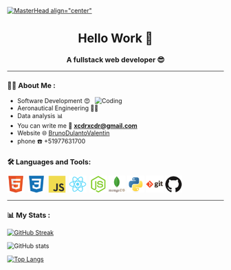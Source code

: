 
[![MasterHead align="center"](https://media.giphy.com/media/NLHq5dOtUtOUEjOr7W/giphy.gif)](https://brunodv.github.io/BrunoDulantoValentin/)

<h1 align="center">Hello Work 👋</h1>
<h3 align="center">A fullstack web developer 😎</h3>

---

### 👨‍💻 About Me :
<img align="right" alt="Coding" src="https://cdn.dribbble.com/users/878726/screenshots/4933914/media/e692e37abd1aa1ebf725720b6d1bcb97.gif" width="300" />



- Software Development 😍
- Aeronautical Engineering 👨‍🎓
- Data analysis 📊
- You can write me 📧 **xcdrxcdr@gmail.com**
- Website 🌐 [BrunoDulantoValentin](https://brunodv.github.io/BrunoDulantoValentin/)
- phone ☎️ +51977631700


<div align="left">
    <h3>🛠️ Languages and Tools:</h3>
    <div>
        <img src="https://github.com/devicons/devicon/blob/master/icons/html5/html5-original.svg" title="HTML5" alt="HTML" width="40" height="40"/>&nbsp;
        <img src="https://github.com/devicons/devicon/blob/master/icons/css3/css3-plain.svg" title="CSS3" alt="CSS" width="40" height="40"/>&nbsp;
        <img src="https://github.com/devicons/devicon/blob/master/icons/javascript/javascript-original.svg" title="JavaScript" alt="JavaScript" width="40" height="40"/>&nbsp;
        <img src="https://github.com/devicons/devicon/blob/master/icons/react/react-original.svg" title="React" alt="React" width="40" height="40"/>&nbsp;
         <img src="https://github.com/devicons/devicon/blob/master/icons/nodejs/nodejs-plain.svg" title="Node.js" **alt="Node" width="40" height="40"/>
          <img src="https://github.com/devicons/devicon/blob/master/icons/mongodb/mongodb-original-wordmark.svg" title="MongoDB" **alt="Mongo" width="40" height="40"/>
          <img src="https://github.com/devicons/devicon/blob/master/icons/python/python-original.svg" title="Python" **alt="Python" width="40" height="40"/>
        <img src="https://github.com/devicons/devicon/blob/master/icons/git/git-original-wordmark.svg" title="Git" **alt="Git" width="40" height="40"/>
      <img src="https://github.com/devicons/devicon/blob/master/icons/github/github-original.svg" title="GitHub" **alt="GitHub" width="40" height="40"/>
      </div>
</div>

---

### 📊 My Stats :

[![GitHub Streak](http://github-readme-streak-stats.herokuapp.com?user=Brunodv&theme=tokyonight&hide_border=true)](https://git.io/streak-stats)

![GitHub stats](https://github-readme-stats.vercel.app/api?username=Brunodv&show_icons=true&theme=tokyonight)

[![Top Langs](https://github-readme-stats.vercel.app/api/top-langs/?username=Brunodv&layout=pie&theme=tokyonight)](https://github.com/anuraghazra/github-readme-stats)



<!--
**Brunodv/Brunodv** is a ✨ _special_ ✨ repository because its `README.md` (this file) appears on your GitHub profile.

Here are some ideas to get you started:

- 🔭 I’m currently working on ...
- 🌱 I’m currently learning ...
- 👯 I’m looking to collaborate on ...
- 🤔 I’m looking for help with ...
- 💬 Ask me about ...
- 📫 How to reach me: ...
- 😄 Pronouns: ...
- ⚡ Fun fact: ...
-->
